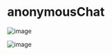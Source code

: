 ﻿# anonymousChat

![image](https://user-images.githubusercontent.com/55939719/147835003-ad40fd61-2f78-48f8-bbb6-ab0463fbae86.png)

![image](https://user-images.githubusercontent.com/55939719/147835051-db968cdd-61da-40d9-8292-5d164402096d.png)
